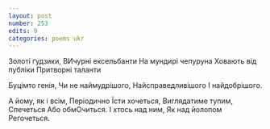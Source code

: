 ```yaml
---
layout: post
number: 253
edits: 9
categories: poems ukr
---
```


Золоті ґудзики,
ВИчурні ексельбанти
На мундирі чепуруна
Ховають від публіки
Притворні таланти

Буцімто генія, 
Чи не наймудрішого,
Найсправедливішого 
І найдобрішого.

А йому, як і всім, 
Періодично 
Їсти хочеться,
Виглядатиме тупим,
Спечеться
Або обмОчиться.
І хтось над ним, 
Як над йолопом 
Регочеться.
